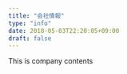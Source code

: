```yaml
---
title: "会社情報"
type: "info"
date: 2018-05-03T22:20:05+09:00
draft: false
---
```


This is company contents